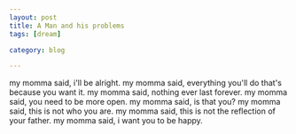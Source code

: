 ```yaml
---
layout: post
title: A Man and his problems
tags: [dream]

category: blog

---
```


my momma said, i'll be alright.
my momma said, everything you'll do that's because you want it.
my momma said, nothing ever last forever.
my momma said, you need to be more open.
my momma said, is that you?
my momma said, this is not who you are.
my momma said, this is not the reflection of your father.
my momma said, i want you to be happy.
